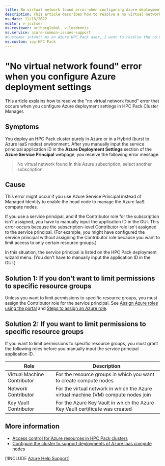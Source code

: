 ```yaml
--- 
title: No virtual network found error when configuring Azure deployment settings in HPC Pack Cluster Manager
description: This article describes how to resolve a no virtual network found error. This error occurs when you configure Azure deployment settings in HPC Pack Cluster Manager.  
ms.date: 11/18/2022
editor: v-jsitser
ms.reviewer: arrhpcglobal, v-leedennis
ms.service: azure-common-issues-support
#Customer intent: As an Azure HPC Pack user, I want to resolve the no virtual network found error that occurs when I configure Azure deployment settings in HPC Pack Cluster Manager.
ms.custom: sap:HPC Pack
---
```


# "No virtual network found" error when you configure Azure deployment settings

This article explains how to resolve the "no virtual network found" error that occurs when you configure Azure deployment settings in HPC Pack Cluster Manager.

## Symptoms

You deploy an HPC Pack cluster purely in Azure or in a Hybrid (burst to Azure IaaS nodes) environment. After you manually input the service principal application ID in the **Azure Deployment Settings** section of the **Azure Service Principal** webpage, you receive the following error message:

> No virtual network found in this Azure subscription, select another subscription.

## Cause

This error might occur if you use Azure Service Principal instead of Managed Identity to enable the head node to manage the Azure IaaS compute nodes.  

If you use a service principal, and if the Contributor role for the subscription isn't assigned, you have to manually input the application ID in the GUI. This error occurs because the subscription-level Contributor role isn't assigned to the service principal. (For example, you might have configured the service principal without assigning the Contributor role because you want to limit access to only certain resource groups.)

In this situation, the service principal is listed on the HPC Pack deployment wizard menu. (You don't have to manually input the application ID in the GUI.)

## Solution 1: If you don't want to limit permissions to specific resource groups

Unless you want to limit permissions to specific resource groups, you must assign the Contributor role for the service principal. See [Assign Azure roles using the portal](/azure/role-based-access-control/role-assignments-portal) and [Steps to assign an Azure role](/azure/role-based-access-control/role-assignments-steps).

## Solution 2: If you want to limit permissions to specific resource groups

If you want to limit permissions to specific resource groups, you must grant the following roles before you manually input the service principal application ID.

|Role|Description
|---|---
|Virtual Machine Contributor|For the resource groups in which you want to create compute nodes
|Network Contributor|For the virtual network in which the Azure virtual machine (VM) compute nodes join
|Key Vault Contributor|For the Azure Key Vault in which the Azure Key Vault certificate was created

## More information

- [Access control for Azure resources in HPC Pack clusters](/powershell/high-performance-computing/hpcpack-azure-access-permissions)
- [Configure the cluster to support deployments of Azure Iaas compute nodes](/powershell/high-performance-computing/hpcpack-burst-to-azure-iaas-nodes#step-1-configure-the-cluster-to-support-deployments-of-azure-iaas-compute-nodes)

[!INCLUDE [Azure Help Support](../../../includes/azure-help-support.md)]

